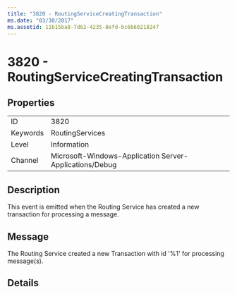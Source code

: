 ```yaml
---
title: "3820 - RoutingServiceCreatingTransaction"
ms.date: "03/30/2017"
ms.assetid: 11b15ba8-7d62-4235-8efd-bc6b60218247
---
```

# 3820 - RoutingServiceCreatingTransaction
## Properties  


|||  
|-|-|  
|ID|3820|  
|Keywords|RoutingServices|  
|Level|Information|  
|Channel|Microsoft-Windows-Application Server-Applications/Debug|  

## Description  
 This event is emitted when the Routing Service has created a new transaction for processing a message.  

## Message  
 The Routing Service created a new Transaction with id '%1' for processing message(s).  

## Details
